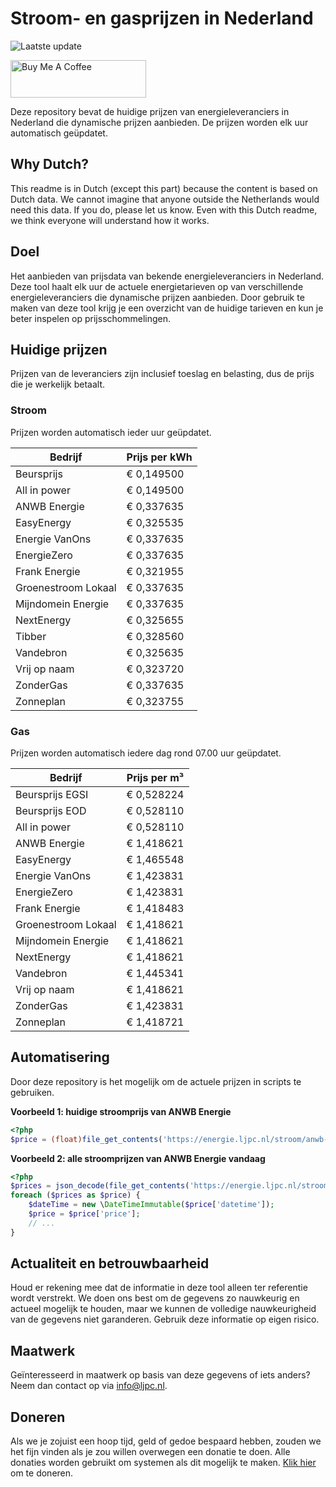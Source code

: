 # Stroom- en gasprijzen in Nederland

![Laatste update](https://img.shields.io/badge/laatste%20update-2025--02--04%2007%3A00%20CET-brightgreen)

<a href="https://www.buymeacoffee.com/Lars-" target="_blank"><img src="https://cdn.buymeacoffee.com/buttons/v2/default-orange.png" alt="Buy Me A Coffee" height="60" style="height: 60px !important;width: 217px !important;" ></a>

Deze repository bevat de huidige prijzen van energieleveranciers in Nederland die dynamische prijzen aanbieden. De prijzen worden elk uur automatisch geüpdatet.

## Why Dutch?

This readme is in Dutch (except this part) because the content is based on Dutch data. We cannot imagine that anyone outside the Netherlands would need this data. If you do, please let us know. Even with this Dutch readme, we think
everyone will understand how it works.

## Doel

Het aanbieden van prijsdata van bekende energieleveranciers in Nederland. Deze tool haalt elk uur de actuele energietarieven op van verschillende energieleveranciers die dynamische prijzen aanbieden. Door gebruik te maken van deze tool
krijg je een overzicht van de huidige tarieven en kun je beter inspelen op prijsschommelingen.

## Huidige prijzen

Prijzen van de leveranciers zijn inclusief toeslag en belasting, dus de prijs die je werkelijk betaalt.

### Stroom

Prijzen worden automatisch ieder uur geüpdatet.

 Bedrijf | Prijs per kWh 
---------|---------------
Beursprijs | € 0,149500
All in power | € 0,149500
ANWB Energie | € 0,337635
EasyEnergy | € 0,325535
Energie VanOns | € 0,337635
EnergieZero | € 0,337635
Frank Energie | € 0,321955
Groenestroom Lokaal | € 0,337635
Mijndomein Energie | € 0,337635
NextEnergy | € 0,325655
Tibber | € 0,328560
Vandebron | € 0,325635
Vrij op naam | € 0,323720
ZonderGas | € 0,337635
Zonneplan | € 0,323755


### Gas

Prijzen worden automatisch iedere dag rond 07.00 uur geüpdatet.

 Bedrijf | Prijs per m³ 
---------|--------------
Beursprijs EGSI | € 0,528224
Beursprijs EOD | € 0,528110
All in power | € 0,528110
ANWB Energie | € 1,418621
EasyEnergy | € 1,465548
Energie VanOns | € 1,423831
EnergieZero | € 1,423831
Frank Energie | € 1,418483
Groenestroom Lokaal | € 1,418621
Mijndomein Energie | € 1,418621
NextEnergy | € 1,418621
Vandebron | € 1,445341
Vrij op naam | € 1,418621
ZonderGas | € 1,423831
Zonneplan | € 1,418721


## Automatisering

Door deze repository is het mogelijk om de actuele prijzen in scripts te gebruiken.

**Voorbeeld 1: huidige stroomprijs van ANWB Energie**

```php
<?php
$price = (float)file_get_contents('https://energie.ljpc.nl/stroom/anwb-energie-nu.txt');

```

**Voorbeeld 2: alle stroomprijzen van ANWB Energie vandaag**

```php
<?php
$prices = json_decode(file_get_contents('https://energie.ljpc.nl/stroom/all-in-power-vandaag.json'),true);
foreach ($prices as $price) {
    $dateTime = new \DateTimeImmutable($price['datetime']);
    $price = $price['price'];
    // ...
}
```

## Actualiteit en betrouwbaarheid

Houd er rekening mee dat de informatie in deze tool alleen ter referentie wordt verstrekt. We doen ons best om de gegevens zo nauwkeurig en actueel mogelijk te houden, maar we kunnen de volledige nauwkeurigheid van de gegevens niet
garanderen. Gebruik deze informatie op eigen risico.

## Maatwerk

Geïnteresseerd in maatwerk op basis van deze gegevens of iets anders? Neem dan contact op
via [info@ljpc.nl](mailto:info@ljpc.nl?subject=Energie%20prijzen).

## Doneren

Als we je zojuist een hoop tijd, geld of gedoe bespaard hebben, zouden we het fijn vinden als je zou willen overwegen een
donatie te doen. Alle donaties worden gebruikt om systemen als dit mogelijk te
maken. [Klik hier](https://www.buymeacoffee.com/Lars-) om te doneren.
